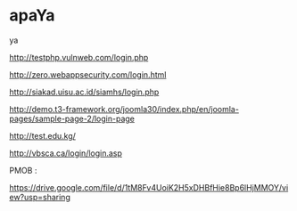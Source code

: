 # apaYa
ya 


http://testphp.vulnweb.com/login.php

http://zero.webappsecurity.com/login.html

http://siakad.uisu.ac.id/siamhs/login.php

http://demo.t3-framework.org/joomla30/index.php/en/joomla-pages/sample-page-2/login-page

http://test.edu.kg/

http://vbsca.ca/login/login.asp

PMOB :

https://drive.google.com/file/d/1tM8Fv4UoiK2H5xDHBfHie8Bp6lHjMMOY/view?usp=sharing
